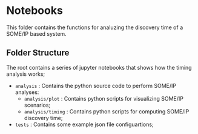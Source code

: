 # Notebooks

This folder contains the functions for analuzing the discovery time of a SOME/IP based system.

## Folder Structure

The root contains a series of jupyter notebooks that shows how the timing analysis works;

* `analysis` : Contains the python source code to perform SOME/IP analyses:
  * `analysis/plot`   : Contains python scripts for visualizing SOME/IP scenarios;
  * `analysis/timing` : Contains python scripts for computing SOME/IP discovery time;
* `tests`    : Contains some example json file configuartions;
